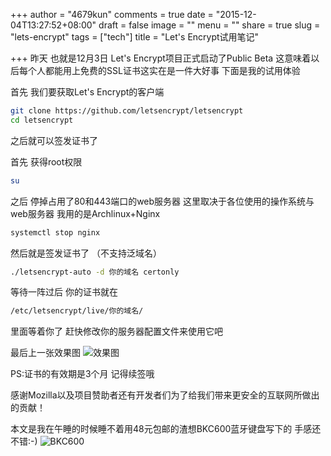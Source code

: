 +++
author = "4679kun"
comments = true
date = "2015-12-04T13:27:52+08:00"
draft = false
image = ""
menu = ""
share = true
slug = "lets-encrypt"
tags = ["tech"]
title = "Let's Encrypt试用笔记"

+++
昨天 也就是12月3日 Let's Encrypt项目正式启动了Public Beta 这意味着以后每个人都能用上免费的SSL证书这实在是一件大好事 下面是我的试用体验

首先 我们要获取Let's Encrypt的客户端
```bash
git clone https://github.com/letsencrypt/letsencrypt
cd letsencrypt
```

之后就可以签发证书了

首先 获得root权限
```bash
su
```

之后 停掉占用了80和443端口的web服务器
这里取决于各位使用的操作系统与web服务器 我用的是Archlinux+Nginx
```bash
systemctl stop nginx
```

然后就是签发证书了 （不支持泛域名）
```bash
./letsencrypt-auto -d 你的域名 certonly
```

等待一阵过后 你的证书就在
```bash
/etc/letsencrypt/live/你的域名/
```
里面等着你了 赶快修改你的服务器配置文件来使用它吧

最后上一张效果图
![效果图](https://dn-4679kun.qbox.me/pic/lets-encrypt/1.jpg)

PS:证书的有效期是3个月 记得续签哦

感谢Mozilla以及项目赞助者还有开发者们为了给我们带来更安全的互联网所做出的贡献！

本文是我在午睡的时候睡不着用48元包邮的渣想BKC600蓝牙键盘写下的 手感还不错:-)
![BKC600](https://dn-4679kun.qbox.me/pic/lets-encrypt/2.jpg)


